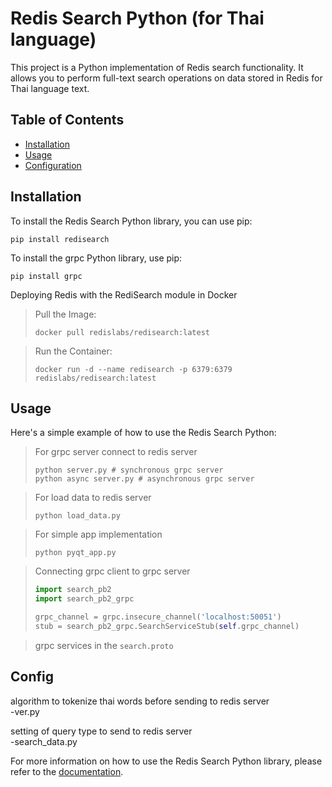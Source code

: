 # Redis Search Python (for Thai language)

This project is a Python implementation of Redis search functionality. It allows you to perform full-text search operations on data stored in Redis for Thai language text.

## Table of Contents

- [Installation](#installation)
- [Usage](#usage)
- [Configuration](#configuration)

## Installation <a id='installation'></a>

To install the Redis Search Python library, you can use pip:

```
pip install redisearch
```

To install the grpc Python library, use pip:

```
pip install grpc
```

Deploying Redis with the RediSearch module in Docker

>Pull the Image:
>```
>docker pull redislabs/redisearch:latest
>```

>Run the Container:
>```
>docker run -d --name redisearch -p 6379:6379 redislabs/redisearch:latest
>```


## Usage <a id='usage'></a>

Here's a simple example of how to use the Redis Search Python:

>For grpc server connect to redis server
>```
>python server.py # synchronous grpc server
>python async server.py # asynchronous grpc server
>```

>For load data to redis server
>```
>python load_data.py
>```

>For simple app implementation
>```
>python pyqt_app.py
>```

>Connecting grpc client to grpc server
>```python
>import search_pb2
>import search_pb2_grpc
>
>grpc_channel = grpc.insecure_channel('localhost:50051')
>stub = search_pb2_grpc.SearchServiceStub(self.grpc_channel)
>```

>grpc services
>in the `search.proto`

## Config <a id='configuration'></a>
algorithm to tokenize thai words before sending to redis server  
-ver.py  


setting of query type to send to redis server  
-search_data.py  
  


For more information on how to use the Redis Search Python library, please refer to the [documentation](https://github.com/redislabs/redisearch-py).
